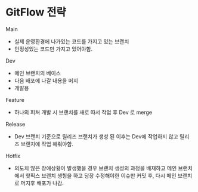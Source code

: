 # GitFlow 전략

Main

- 실제 운영환경에 나가있는 코드를 가지고 있는 브랜치
- 안정성있는 코드만 가지고 있어야함.

Dev

- 메인 브랜치의 베이스
- 다음 배포에 나갈 내용을 머지
- 개발용

Feature

- 하나의 피처 개발 시 브랜치를 새로 따서 작업 후 Dev 로 merge

Release

- Dev 브랜치 기준으로 릴리즈 브랜치가 생성 된 이후는 Dev에 작업하지 않고 릴리즈 브랜치에 작업 해줘야함.

Hotfix

- 의도치 않은 장애상황이 발생했을 경우 브랜치 생성의 과정을 배재하고 메인 브랜치에서 핫픽스 브랜치 생헝을 하고 당장 수정해야한 이슈만 커밋 후, 다시 메인 브랜치로 머지후 배포가 나감.
